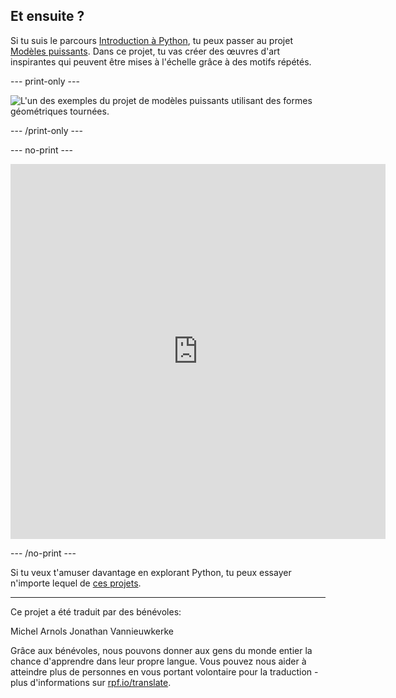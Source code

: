 ## Et ensuite ?

Si tu suis le parcours [Introduction à Python](https://projects.raspberrypi.org/fr-FR/pathways/python-intro), tu peux passer au projet [Modèles puissants](https://projects.raspberrypi.org/fr-FR/projects/powerful-patterns). Dans ce projet, tu vas créer des œuvres d'art inspirantes qui peuvent être mises à l'échelle grâce à des motifs répétés.

--- print-only ---

![L'un des exemples du projet de modèles puissants utilisant des formes géométriques tournées.](images/kek-project.png)

--- /print-only ---

--- no-print ---

<iframe src="https://editor.raspberrypi.org/fr-FR/embed/viewer/repeated-patterns-example" width="600" height="600" frameborder="0" marginwidth="0" marginheight="0" allowfullscreen>
</iframe>

--- /no-print ---

Si tu veux t'amuser davantage en explorant Python, tu peux essayer n'importe lequel de [ces projets](https://projects.raspberrypi.org/fr-FR/projects?software%5B%5D=python).

***

Ce projet a été traduit par des bénévoles:

Michel Arnols
Jonathan Vannieuwkerke

Grâce aux bénévoles, nous pouvons donner aux gens du monde entier la chance d'apprendre dans leur propre langue. Vous pouvez nous aider à atteindre plus de personnes en vous portant volontaire pour la traduction - plus d'informations sur [rpf.io/translate](https://rpf.io/translate).

